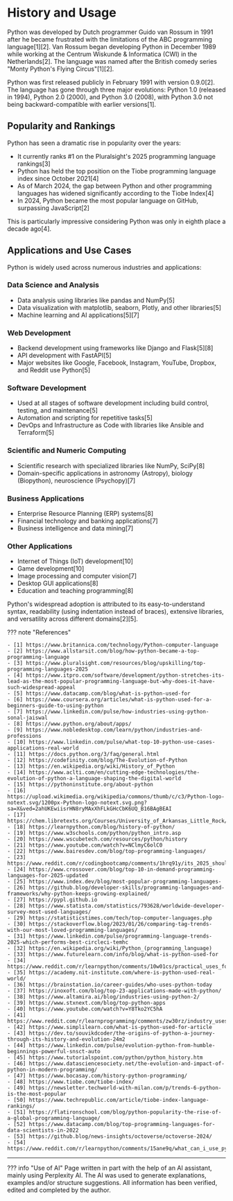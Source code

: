 # History and Usage

Python was developed by Dutch programmer Guido van Rossum in 1991 after he became frustrated with the limitations of the
ABC programming language[1][2]. Van Rossum began developing Python in December 1989 while working at the Centrum
Wiskunde & Informatica (CWI) in the Netherlands[2]. The language was named after the British comedy series "Monty
Python's Flying Circus"[1][2].

Python was first released publicly in February 1991 with version 0.9.0[2]. The language has gone through three major
evolutions: Python 1.0 (released in 1994), Python 2.0 (2000), and Python 3.0 (2008), with Python 3.0 not being
backward-compatible with earlier versions[1].

## Popularity and Rankings

Python has seen a dramatic rise in popularity over the years:

- It currently ranks #1 on the Pluralsight's 2025 programming language rankings[3]
- Python has held the top position on the Tiobe programming language index since October 2021[4]
- As of March 2024, the gap between Python and other programming languages has widened significantly according to the
  Tiobe Index[4]
- In 2024, Python became the most popular language on GitHub, surpassing JavaScript[2]

This is particularly impressive considering Python was only in eighth place a decade ago[4].

## Applications and Use Cases

Python is widely used across numerous industries and applications:

### Data Science and Analysis

- Data analysis using libraries like pandas and NumPy[5]
- Data visualization with matplotlib, seaborn, Plotly, and other libraries[5]
- Machine learning and AI applications[5][7]

### Web Development

- Backend development using frameworks like Django and Flask[5][8]
- API development with FastAPI[5]
- Major websites like Google, Facebook, Instagram, YouTube, Dropbox, and Reddit use Python[5]

### Software Development

- Used at all stages of software development including build control, testing, and maintenance[5]
- Automation and scripting for repetitive tasks[5]
- DevOps and Infrastructure as Code with libraries like Ansible and Terraform[5]

### Scientific and Numeric Computing

- Scientific research with specialized libraries like NumPy, SciPy[8]
- Domain-specific applications in astronomy (Astropy), biology (Biopython), neuroscience (Psychopy)[7]

### Business Applications

- Enterprise Resource Planning (ERP) systems[8]
- Financial technology and banking applications[7]
- Business intelligence and data mining[7]

### Other Applications

- Internet of Things (IoT) development[10]
- Game development[10]
- Image processing and computer vision[7]
- Desktop GUI applications[8]
- Education and teaching programming[8]

Python's widespread adoption is attributed to its easy-to-understand syntax, readability (using indentation instead of
braces), extensive libraries, and versatility across different domains[2][5].

??? note "References"

    - [1] https://www.britannica.com/technology/Python-computer-language
    - [2] https://www.allstarsit.com/blog/how-python-became-a-top-programming-language
    - [3] https://www.pluralsight.com/resources/blog/upskilling/top-programming-languages-2025
    - [4] https://www.itpro.com/software/development/python-stretches-its-lead-as-the-most-popular-programming-language-but-why-does-it-have-such-widespread-appeal
    - [5] https://www.datacamp.com/blog/what-is-python-used-for
    - [6] https://www.coursera.org/articles/what-is-python-used-for-a-beginners-guide-to-using-python
    - [7] https://www.linkedin.com/pulse/how-industries-using-python-sonal-jaiswal
    - [8] https://www.python.org/about/apps/
    - [9] https://www.nobledesktop.com/learn/python/industries-and-professions
    - [10] https://www.linkedin.com/pulse/what-top-10-python-use-cases-applications-real-world
    - [11] https://docs.python.org/3/faq/general.html
    - [12] https://codefinity.com/blog/The-Evolution-of-Python
    - [13] https://en.wikipedia.org/wiki/History_of_Python
    - [14] https://www.aclti.com/en/cutting-edge-technologies/the-evolution-of-python-a-language-shaping-the-digital-world
    - [15] https://pythoninstitute.org/about-python
    - [16] https://upload.wikimedia.org/wikipedia/commons/thumb/c/c3/Python-logo-notext.svg/1200px-Python-logo-notext.svg.png?sa=X&ved=2ahUKEwiisrHN8ryMAxXhFLkGHcCbK6UQ_B16BAgBEAI
    - [17] https://chem.libretexts.org/Courses/University_of_Arkansas_Little_Rock/IOST_Library/05:_Python_Book/01:_Introduction/01:_History_of_Python
    - [18] https://learnpython.com/blog/history-of-python/
    - [19] https://www.w3schools.com/python/python_intro.asp
    - [20] https://www.wscubetech.com/resources/python/history
    - [21] https://www.youtube.com/watch?v=NClmyC6olC0
    - [22] https://www.bairesdev.com/blog/top-programming-languages/
    - [23] https://www.reddit.com/r/codingbootcamp/comments/1hrq91y/its_2025_should_i_start_with_javascript_or_python/
    - [24] https://www.crossover.com/blog/top-10-in-demand-programming-languages-for-2025-updated
    - [25] https://www.index.dev/blog/most-popular-programming-languages-
    - [26] https://github.blog/developer-skills/programming-languages-and-frameworks/why-python-keeps-growing-explained/
    - [27] https://pypl.github.io
    - [28] https://www.statista.com/statistics/793628/worldwide-developer-survey-most-used-languages/
    - [29] https://statisticstimes.com/tech/top-computer-languages.php
    - [30] https://stackoverflow.blog/2023/01/26/comparing-tag-trends-with-our-most-loved-programming-languages/
    - [31] https://www.linkedin.com/pulse/programming-language-trends-2025-which-performs-best-circleci-temhc
    - [32] https://en.wikipedia.org/wiki/Python_(programming_language)
    - [33] https://www.futurelearn.com/info/blog/what-is-python-used-for
    - [34] https://www.reddit.com/r/learnpython/comments/10w01cs/practical_uses_for_python_for_an_average_user/
    - [35] https://academy.nit-institute.com/where-is-python-used-real-world/
    - [36] https://brainstation.io/career-guides/who-uses-python-today
    - [37] https://inoxoft.com/blog/top-23-applications-made-with-python/
    - [38] https://www.altamira.ai/blog/industries-using-python-2/
    - [39] https://www.stxnext.com/blog/top-python-apps
    - [40] https://www.youtube.com/watch?v=Y8Tko2YC5hA
    - [41] https://www.reddit.com/r/learnprogramming/comments/zw30rz/industry_uses_of_python/
    - [42] https://www.simplilearn.com/what-is-python-used-for-article
    - [43] https://dev.to/souvikdcoder/the-origins-of-python-a-journey-through-its-history-and-evolution-24m2
    - [44] https://www.linkedin.com/pulse/evolution-python-from-humble-beginnings-powerful-snsct-auto
    - [45] https://www.tutorialspoint.com/python/python_history.htm
    - [46] https://www.datasciencesociety.net/the-evolution-and-impact-of-python-in-modern-programming/
    - [47] https://www.bocasay.com/history-python-programming/
    - [48] https://www.tiobe.com/tiobe-index/
    - [49] https://newsletter.techworld-with-milan.com/p/trends-6-python-is-the-most-popular
    - [50] https://www.techrepublic.com/article/tiobe-index-language-rankings/
    - [51] https://flatironschool.com/blog/python-popularity-the-rise-of-a-global-programming-language/
    - [52] https://www.datacamp.com/blog/top-programming-languages-for-data-scientists-in-2022
    - [53] https://github.blog/news-insights/octoverse/octoverse-2024/
    - [54] https://www.reddit.com/r/learnpython/comments/15ane9q/what_can_i_use_python_for/
  
  



---------------

??? info "Use of AI"
    Page written in part with the help of an AI assistant, mainly using Perplexity AI. The AI was used to generate
    explanations, examples and/or structure suggestions. All information has been verified, edited and completed by the
    author.